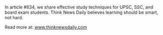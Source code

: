 In article #634, we share effective study techniques for UPSC, SSC, and board exam students. Think News Daily believes learning should be smart, not hard.

Read more at: www.thinknewsdaily.com
